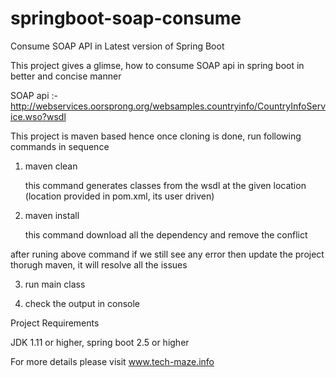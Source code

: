 # springboot-soap-consume
Consume SOAP API in Latest version of Spring Boot

This project gives a glimse, how to consume SOAP api in spring boot in better and concise manner

SOAP api :- http://webservices.oorsprong.org/websamples.countryinfo/CountryInfoService.wso?wsdl

This project is maven based hence once cloning is done, run following commands in sequence 

1. maven clean

   this command generates classes from the wsdl at the given location (location provided in pom.xml, its user driven)
   
2. maven install

   this command download all the dependency and remove the conflict
   
after runing above command if we still see any error then update the project thorugh maven, it will resolve all the issues

3. run main class

4. check the output in console


Project Requirements

JDK 1.11 or higher, spring boot 2.5 or higher

For more details please visit www.tech-maze.info


